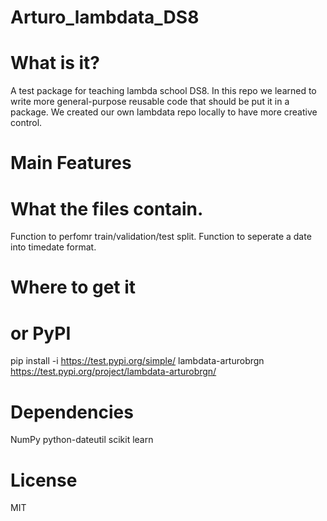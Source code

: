 # Arturo_lambdata_DS8
# What is it?
A test package for teaching lambda school DS8. In this repo we learned to write more general-purpose reusable code that should be put it in a package.
We created our own lambdata repo locally to have more creative control.

# Main Features

# What the files contain.

Function to perfomr train/validation/test split.
Function to seperate a date into timedate format.

# Where to get it


# or PyPI
pip install -i https://test.pypi.org/simple/ lambdata-arturobrgn
https://test.pypi.org/project/lambdata-arturobrgn/

# Dependencies
NumPy
python-dateutil
scikit learn

# License
MIT
